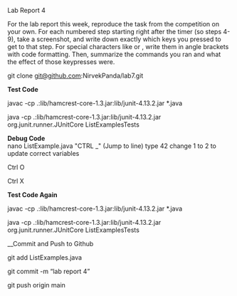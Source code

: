 Lab Report 4

For the lab report this week, reproduce the task from the competition on your own. For each numbered step starting right after the timer (so steps 4-9), take a screenshot, and write down exactly which keys you pressed to get to that step. For special characters like <enter> or <tab>, write them in angle brackets with code formatting. Then, summarize the commands you ran and what the effect of those keypresses were.

git clone git@github.com:NirvekPanda/lab7.git

__Test Code__

javac -cp .:lib/hamcrest-core-1.3.jar:lib/junit-4.13.2.jar *.java

java -cp .:lib/hamcrest-core-1.3.jar:lib/junit-4.13.2.jar org.junit.runner.JUnitCore ListExamplesTests


__Debug Code__    
nano ListExample.java 
    "CTRL _" (Jump to line)
    type 42
    change 1 to 2 to update correct variables
    
Ctrl O
    
Ctrl X

    
__Test Code Again__

javac -cp .:lib/hamcrest-core-1.3.jar:lib/junit-4.13.2.jar *.java

java -cp .:lib/hamcrest-core-1.3.jar:lib/junit-4.13.2.jar org.junit.runner.JUnitCore ListExamplesTests

    
__Commit and Push to Github

git add ListExamples.java

git commit -m “lab report 4”

git push origin main

